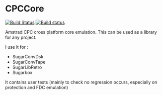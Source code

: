 # CPCCore

[![Build Status](https://travis-ci.com/Tom1975/CPCCore.svg?branch=master)](https://travis-ci.com/Tom1975/CPCCore)
[![Build status](https://ci.appveyor.com/api/projects/status/tn3qcw2p4k2xf7gr?svg=true)](https://ci.appveyor.com/project/Tom1975/cpccore)

Amstrad CPC cross platform core emulation.
This can be used as a library for any project.

I use it for :

- SugarConvDsk
- SugarConvTape
- SugarLibRetro
- Sugarbox

It contains user tests (mainly to check no regression occurs, especially on protection and FDC emulation)

